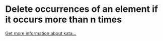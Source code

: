 Delete occurrences of an element if it occurs more than n times
=
[Get more information about kata...](https://www.codewars.com//kata//kata/554ca54ffa7d91b236000023)